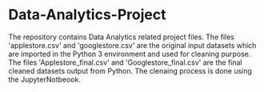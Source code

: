 # Data-Analytics-Project
The repository contains Data Analytics related project files.
The files 'applestore.csv' and 'googlestore.csv' are the original input datasets which are imported in the Python 3 environment and used for cleaning purpose. 
The files 'Applestore_final.csv' and 'Googlestore_final.csv' are the final cleaned datasets output from Python. 
The clenaing process is done using the JupyterNotbeook. 
